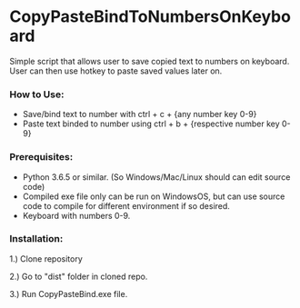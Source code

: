 # CopyPasteBindToNumbersOnKeyboard
Simple script that allows user to save copied text to numbers on keyboard. User can then use hotkey to paste saved values later on. 

### How to Use:
- Save/bind text to number with ctrl + c + {any number key 0-9}
- Paste text binded to number using ctrl + b + {respective number key 0-9}

### Prerequisites:
- Python 3.6.5 or similar. (So Windows/Mac/Linux should can edit source code)
- Compiled exe file only can be run on WindowsOS, but can use source code to compile for different environment if so desired.
- Keyboard with numbers 0-9.

### Installation:
1.) Clone repository

2.) Go to "dist" folder in cloned repo.

3.) Run CopyPasteBind.exe file.
